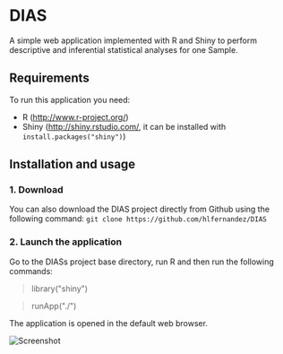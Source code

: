 DIAS
========================

A simple web application implemented with R and Shiny to perform descriptive and inferential statistical analyses for one Sample.

Requirements
------------
To run this application you need:
  - R (http://www.r-project.org/)
  - Shiny (http://shiny.rstudio.com/, it can be installed with `install.packages("shiny")`)
  
Installation and usage
------------
### 1. Download
You can also download the DIAS project directly from Github using the following command:
`git clone https://github.com/hlfernandez/DIAS`

### 2. Launch the application

Go to the DIASs project base directory, run R and then run the following commands:
> library("shiny")

> runApp("./")

The application is opened in the default web browser.

![Screenshot](https://raw.github.com/hlfernandez/DIAS/master/screenshots/screenshot.png)




